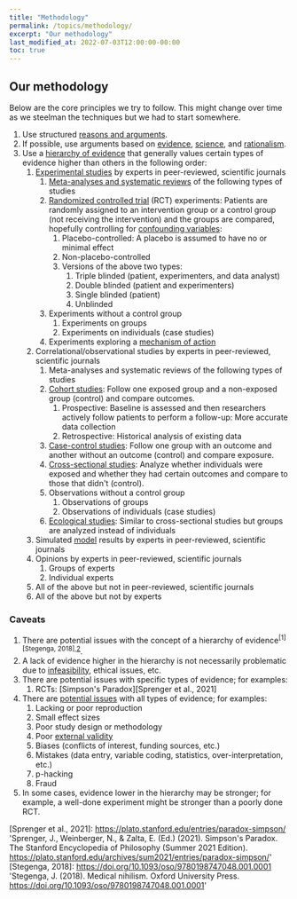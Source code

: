 ```yaml
---
title: "Methodology"
permalink: /topics/methodology/
excerpt: "Our methodology"
last_modified_at: 2022-07-03T12:00:00-00:00
toc: true
---
```


## Our methodology

Below are the core principles we try to follow. This might change over time as we steelman the techniques but we had to start somewhere.

1. Use structured [reasons and arguments][Dutilh Novaes & Zalta, 2021].
2. If possible, use arguments based on [evidence][Kelly & Zalta, 2016], [science][Hepburn et al., 2021], and [rationalism][Markie et al., 2021].
3. Use a [hierarchy of evidence][Schünemann et al., 2022] that generally values certain types of evidence higher than others in the following order:
    1. [Experimental studies][Franklin et al., 2021] by experts in peer-reviewed, scientific journals
        1. [Meta-analyses and systematic reviews][Lasserson et al., 2022] of the following types of studies
        2. [Randomized controlled trial][Reiss et al., 2022] (RCT) experiments: Patients are randomly assigned to an intervention group or a control group (not receiving the intervention) and the groups are compared, hopefully controlling for [confounding variables][Lu, 2009]:
             1. Placebo-controlled: A placebo is assumed to have no or minimal effect
             2. Non-placebo-controlled
             3. Versions of the above two types:
                 1. Triple blinded (patient, experimenters, and data analyst)
                 2. Double blinded (patient and experimenters)
                 3. Single blinded (patient)
                 4. Unblinded
        2. Experiments without a control group
            1. Experiments on groups
            2. Experiments on individuals (case studies)
        3. Experiments exploring a [mechanism of action][Craver et al., 2019]
    2. Correlational/observational studies by experts in peer-reviewed, scientific journals
        1. Meta-analyses and systematic reviews of the following types of studies
        2. [Cohort studies][Euser et al., 2009]: Follow one exposed group and a non-exposed group (control) and compare outcomes.
            1. Prospective: Baseline is assessed and then researchers actively follow patients to perform a follow-up: More accurate data collection
            2. Retrospective: Historical analysis of existing data
        3. [Case-control studies][Lu, 2009]: Follow one group with an outcome and another without an outcome (control) and compare exposure.
        4. [Cross-sectional studies][Lu, 2009]: Analyze whether individuals were exposed and whether they had certain outcomes and compare to those that didn't (control).
        5. Observations without a control group
            1. Observations of groups
            2. Observations of individuals (case studies)
        6. [Ecological studies][Lu, 2009]: Similar to cross-sectional studies but groups are analyzed instead of individuals
    3. Simulated [model][Frigg et al., 2020] results by experts in peer-reviewed, scientific journals
    4. Opinions by experts in peer-reviewed, scientific journals
        1. Groups of experts
        2. Individual experts
    5. All of the above but not in peer-reviewed, scientific journals
    6. All of the above but not by experts

### Caveats

1. There are potential issues with the concept of a hierarchy of evidence<sup>[1][Stegenga, 2018],[2][Blunt, 2015]</sup>.
1. A lack of evidence higher in the hierarchy is not necessarily problematic due to [infeasibility][Smith & Pell, 2003], ethical issues, etc.
1. There are potential issues with specific types of evidence; for examples:
    1. RCTs: [Simpson's Paradox][Sprenger et al., 2021]
1. There are [potential issues][Ioannidis, 2005] with all types of evidence; for examples:
    1. Lacking or poor reproduction
    2. Small effect sizes
    3. Poor study design or methodology
    4. Poor [external validity][Reiss et al., 2022]
    5. Biases (conflicts of interest, funding sources, etc.)
    6. Mistakes (data entry, variable coding, statistics, over-interpretation, etc.)
    7. p-hacking
    8. Fraud
1. In some cases, evidence lower in the hierarchy may be stronger; for example, a well-done experiment might be stronger than a poorly done RCT.

<!-- References -->

[Blunt, 2015]: https://etheses.lse.ac.uk/3284/1/Blunt_heirachies_of_evidence.pdf 'Blunt, C. (2015). Hierarchies of evidence in evidence-based medicine (Doctoral dissertation, London School of Economics and Political Science). Retrieved July 3, 2022, from https://etheses.lse.ac.uk/3284/1/Blunt_heirachies_of_evidence.pdf'
[Craver et al., 2019]: https://plato.stanford.edu/entries/science-mechanisms/ 'Craver, C., Tabery, J., & Zalta, E. (Ed.) (2019). Mechanisms in Science. The Stanford Encyclopedia of Philosophy (Summer 2019 Edition). https://plato.stanford.edu/archives/sum2019/entries/science-mechanisms/'
[Dutilh Novaes & Zalta, 2021]: https://plato.stanford.edu/entries/argument/ 'Dutilh Novaes, C., & Zalta, E. (Ed.) (2021). Argument and Argumentation. The Stanford Encyclopedia of Philosophy (Fall 2021 Edition). https://plato.stanford.edu/archives/fall2021/entries/argument/'
[Euser et al., 2009]: https://doi.org/10.1159/000235241 'Euser, A. M., Zoccali, C., Jager, K. J., & Dekker, F. W. (2009). Cohort studies: prospective versus retrospective. Nephron Clinical Practice, 113(3), c214-c217. https://doi.org/10.1159/000235241'
[Franklin et al., 2021]: https://plato.stanford.edu/entries/physics-experiment/ 'Franklin, A., Perovic, S., & Zalta, E. (Ed.) (2021). Experiment in Physics. The Stanford Encyclopedia of Philosophy (Summer 2021 Edition). https://plato.stanford.edu/archives/sum2021/entries/physics-experiment/'
[Frigg et al., 2020]: https://plato.stanford.edu/entries/models-science/ 'Frigg, R., Hartmann, S., & Zalta, E. (Ed.) (2020). Models in Science. The Stanford Encyclopedia of Philosophy (Spring 2020 Edition). https://plato.stanford.edu/archives/spr2020/entries/models-science/'
[Hepburn et al., 2021]: https://plato.stanford.edu/entries/scientific-method/ 'Hepburn, B., Andersen, H., & Zalta, E. (Ed.) (2021). Scientific Method. The Stanford Encyclopedia of Philosophy (Summer 2021 Edition). https://plato.stanford.edu/archives/sum2021/entries/scientific-method/'
[Ioannidis, 2005]: https://doi.org/10.1371/journal.pmed.0020124 'Ioannidis, J. P. (2005). Why most published research findings are false. PLoS medicine, 2(8), e124. https://doi.org/10.1371/journal.pmed.0020124'
[Kelly & Zalta, 2016]: https://plato.stanford.edu/entries/evidence/ 'Kelly, T., & Zalta, E. (Ed.) (2016). Evidence. The Stanford Encyclopedia of Philosophy (Winter 2016 Edition). https://plato.stanford.edu/archives/win2016/entries/evidence/'
[Lasserson et al., 2022]: https://training.cochrane.org/handbook/current/chapter-01#section-1-1 'Lasserson, TJ., Thomas, J., & Higgins, JPT. (2022). Cochrane handbook for systematic reviews of interventions. Cochrane. Retrieved July 3, 2022, from https://training.cochrane.org/handbook/current/chapter-01#section-1-1'
[Lu, 2009]: https://doi.org/10.1111/j.1742-1241.2009.02056.x 'Lu, C. Y. (2009). Observational studies: a review of study designs, challenges and strategies to reduce confounding. International journal of clinical practice, 63(5), 691-697. https://doi.org/10.1111/j.1742-1241.2009.02056.x'
[Markie et al., 2021]: https://plato.stanford.edu/entries/rationalism-empiricism/ 'Markie, P., Folescu, M., & Zalta, E. (Ed.) (2021). Rationalism vs. Empiricism. The Stanford Encyclopedia of Philosophy (Fall 2021 Edition). https://plato.stanford.edu/archives/fall2021/entries/rationalism-empiricism/'
[Reiss et al., 2022]: https://plato.stanford.edu/entries/medicine/ 'Reiss, J., Ankeny, R., & Zalta, E. (Ed.) (2022). Philosophy of Medicine. The Stanford Encyclopedia of Philosophy (Summer 2022 Edition). https://plato.stanford.edu/archives/spr2022/entries/medicine/'
[Schünemann et al., 2022]: https://training.cochrane.org/handbook/current/chapter-14#section-14-2 'Schünemann, HJ., Higgins, JPT., Vist, GE., Glasziou, P., Akl, EA., Skoetz, N., & Guyatt, GH. (2022). Cochrane handbook for systematic reviews of interventions. Cochrane. Retrieved July 3, 2022, from https://training.cochrane.org/handbook/current/chapter-14#section-14-2'
[Smith & Pell, 2003]: https://doi.org/10.1136/bmj.327.7429.1459 'Smith, G. C., & Pell, J. P. (2003). Parachute use to prevent death and major trauma related to gravitational challenge: systematic review of randomised controlled trials. BMJ, 327(7429), 1459-1461. https://doi.org/10.1136/bmj.327.7429.1459'
[Sprenger et al., 2021]: https://plato.stanford.edu/entries/paradox-simpson/ 'Sprenger, J., Weinberger, N., & Zalta, E. (Ed.) (2021). Simpson's Paradox. The Stanford Encyclopedia of Philosophy (Summer 2021 Edition). https://plato.stanford.edu/archives/sum2021/entries/paradox-simpson/'
[Stegenga, 2018]: https://doi.org/10.1093/oso/9780198747048.001.0001 'Stegenga, J. (2018). Medical nihilism. Oxford University Press. https://doi.org/10.1093/oso/9780198747048.001.0001'
